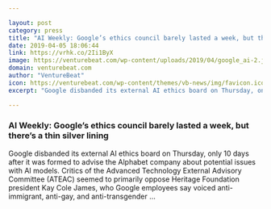 ```yaml
---

layout: post
category: press
title: "AI Weekly: Google’s ethics council barely lasted a week, but there’s a thin silver lining"
date: 2019-04-05 18:06:44
link: https://vrhk.co/2Ii1ByX
image: https://venturebeat.com/wp-content/uploads/2019/04/google_ai-2.jpg?w=1200&strip=all
domain: venturebeat.com
author: "VentureBeat"
icon: https://venturebeat.com/wp-content/themes/vb-news/img/favicon.ico
excerpt: "Google disbanded its external AI ethics board on Thursday, only 10 days after it was formed to advise the Alphabet company about potential issues with AI models. Critics of the Advanced Technology External Advisory Committee (ATEAC) seemed to primarily oppose Heritage Foundation president Kay Cole James, who Google employees say voiced anti-immigrant, anti-gay, and anti-transgender …"

---
```


### AI Weekly: Google’s ethics council barely lasted a week, but there’s a thin silver lining

Google disbanded its external AI ethics board on Thursday, only 10 days after it was formed to advise the Alphabet company about potential issues with AI models. Critics of the Advanced Technology External Advisory Committee (ATEAC) seemed to primarily oppose Heritage Foundation president Kay Cole James, who Google employees say voiced anti-immigrant, anti-gay, and anti-transgender …